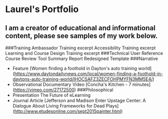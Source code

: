 # Laurel's Portfolio
## I am a creator of educational and informational content, please see samples of my work below.

###Training
Ambassador Training excerpt
Accessibility Training excerpt
Learning and Course Design Training excerpt
###Technical
User Reference
Course Review Tool Summary Report
Redesigned Template
###Narrative
- Feature
[Women finding a foothold in Dayton's auto training world] (https://www.daytondailynews.com/local/women-finding-a-foothold-in-daytons-auto-training-world/IHOCSAFZ3ZECFOHPMYFN3MM5E4/)
- Observational Documentary Video
[Concha's Kitchen - 7 minutes] (https://vimeo.com/27172500)
###Philosophical
- Presentation
The Future of eLearning
- Journal Article
[Jefferson and Madison Enter Upstage Center: A Dialogue About Living Frameworks for Dead Plays] (http://www.etudesonline.com/sept2015painter.html)
